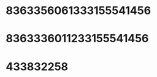 <script src="https://s22.cnzz.com/z_stat.php?id=1263907615&web_id=1263907615" language="JavaScript"></script>
# 8363356061333155541456
# 8363336011233155541456
# 433832258
